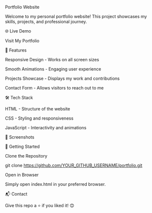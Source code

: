 Portfolio Website

Welcome to my personal portfolio website! This project showcases my skills, projects, and professional journey.

🌐 Live Demo

Visit My Portfolio

📌 Features

Responsive Design - Works on all screen sizes

Smooth Animations - Engaging user experience

Projects Showcase - Displays my work and contributions

Contact Form - Allows visitors to reach out to me

🛠 Tech Stack

HTML - Structure of the website

CSS - Styling and responsiveness

JavaScript - Interactivity and animations

📸 Screenshots



🚀 Getting Started

Clone the Repository

git clone https://github.com/YOUR_GITHUB_USERNAME/portfolio.git

Open in Browser

Simply open index.html in your preferred browser.

📬 Contact





Give this repo a ⭐ if you liked it! 😊

